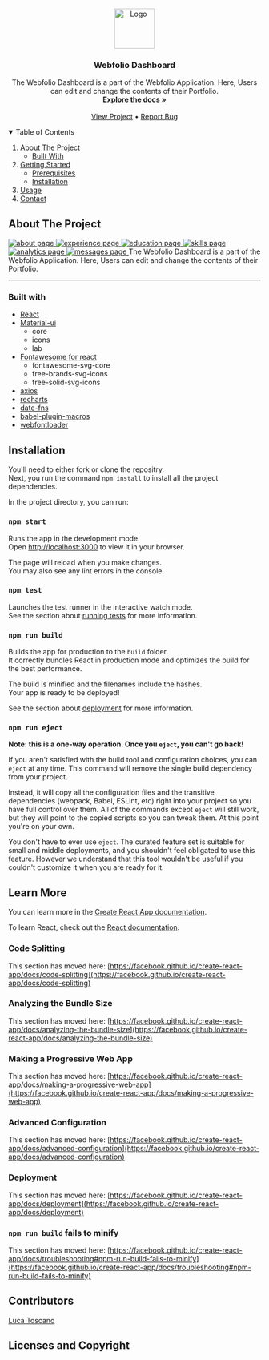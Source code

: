 <br />
<p align="center">
  <a href="#">
    <img src="src/assets/Webfolio.jpg" alt="Logo" width="80" height="80">
  </a>

<h3 align="center">Webfolio Dashboard</h3>

  <p align="center">
    The Webfolio Dashboard is a part of the Webfolio Application. Here, Users can edit and change the contents of their Portfolio.
    <br />
    <a href="#"><strong>Explore the docs »</strong></a>
    <br />
    <br />
    <a href="#">View Project</a>
    •
    <a href="#">Report Bug</a>
  </p>
<!-- TABLE OF CONTENTS -->
<details open="open">
  <summary>Table of Contents</summary>
  <ol>
    <li>
      <a href="#about-the-project">About The Project</a>
      <ul>
        <li><a href="#built-with">Built With</a></li>
      </ul>
    </li>
    <li>
      <a href="#getting-started">Getting Started</a>
      <ul>
        <li><a href="#prerequisites">Prerequisites</a></li>
        <li><a href="#installation">Installation</a></li>
      </ul>
    </li>
    <li><a href="#usage">Usage</a></li>
    <li><a href="#contact">Contact</a></li>
  </ol>
</details>

<!-- ABOUT THE PROJECT -->
## About The Project

<a href="#">
    <img src="src/assets/about.png" alt="about page">
    <img src="src/assets/experience.png" alt="experience page">
    <img src="src/assets/education.png" alt="education page">
    <img src="src/assets/skills.png" alt="skills page">
    <img src="src/assets/analytics.png" alt="analytics page">
    <img src="src/assets/messages.png" alt="messages page">
  </a>
The Webfolio Dashboard is a part of the Webfolio Application. Here, Users can edit and change the contents of their Portfolio.

---

### Built with

* [React](https://reactjs.org)
* [Material-ui](https://mui.com/)
    - core
    - icons
    - lab
* [Fontawesome for react](https://fontawesome.com)
    - fontawesome-svg-core
    - free-brands-svg-icons
    - free-solid-svg-icons
* [axios](https://google.com)
* [recharts](https://google.com)
* [date-fns](https://google.com)
* [babel-plugin-macros](https://google.com)
* [webfontloader](https://google.com)

## Installation
You'll need to either fork or clone the repositry.<br>
Next, you run the command `npm install` to install all the project dependencies.<br>


In the project directory, you can run:

### `npm start`

Runs the app in the development mode.\
Open [http://localhost:3000](http://localhost:3000) to view it in your browser.

The page will reload when you make changes.\
You may also see any lint errors in the console.

### `npm test`

Launches the test runner in the interactive watch mode.\
See the section about [running tests](https://facebook.github.io/create-react-app/docs/running-tests) for more information.

### `npm run build`

Builds the app for production to the `build` folder.\
It correctly bundles React in production mode and optimizes the build for the best performance.

The build is minified and the filenames include the hashes.\
Your app is ready to be deployed!

See the section about [deployment](https://facebook.github.io/create-react-app/docs/deployment) for more information.

### `npm run eject`

**Note: this is a one-way operation. Once you `eject`, you can't go back!**

If you aren't satisfied with the build tool and configuration choices, you can `eject` at any time. This command will remove the single build dependency from your project.

Instead, it will copy all the configuration files and the transitive dependencies (webpack, Babel, ESLint, etc) right into your project so you have full control over them. All of the commands except `eject` will still work, but they will point to the copied scripts so you can tweak them. At this point you're on your own.

You don't have to ever use `eject`. The curated feature set is suitable for small and middle deployments, and you shouldn't feel obligated to use this feature. However we understand that this tool wouldn't be useful if you couldn't customize it when you are ready for it.

## Learn More

You can learn more in the [Create React App documentation](https://facebook.github.io/create-react-app/docs/getting-started).

To learn React, check out the [React documentation](https://reactjs.org/).

### Code Splitting

This section has moved here: [https://facebook.github.io/create-react-app/docs/code-splitting](https://facebook.github.io/create-react-app/docs/code-splitting)

### Analyzing the Bundle Size

This section has moved here: [https://facebook.github.io/create-react-app/docs/analyzing-the-bundle-size](https://facebook.github.io/create-react-app/docs/analyzing-the-bundle-size)

### Making a Progressive Web App

This section has moved here: [https://facebook.github.io/create-react-app/docs/making-a-progressive-web-app](https://facebook.github.io/create-react-app/docs/making-a-progressive-web-app)

### Advanced Configuration

This section has moved here: [https://facebook.github.io/create-react-app/docs/advanced-configuration](https://facebook.github.io/create-react-app/docs/advanced-configuration)

### Deployment

This section has moved here: [https://facebook.github.io/create-react-app/docs/deployment](https://facebook.github.io/create-react-app/docs/deployment)

### `npm run build` fails to minify

This section has moved here: [https://facebook.github.io/create-react-app/docs/troubleshooting#npm-run-build-fails-to-minify](https://facebook.github.io/create-react-app/docs/troubleshooting#npm-run-build-fails-to-minify)


## Contributors

[Luca Toscano](https://github.com/lucatosc)

## Licenses and Copyright